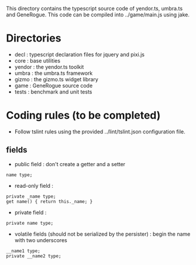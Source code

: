 This directory contains the typescript source code of yendor.ts, umbra.ts and GeneRogue.
This code can be compiled into ../game/main.js using jake.

# Directories
* decl : typescript declaration files for jquery and pixi.js
* core : base utilities
* yendor : the yendor.ts toolkit
* umbra : the umbra.ts framework
* gizmo : the gizmo.ts widget library
* game : GeneRogue source code
* tests : benchmark and unit tests

# Coding rules (to be completed)
* Follow tslint rules using the provided ../lint/tslint.json configuration file.

## fields
* public field : don't create a getter and a setter
```
name type;
```

* read-only field :
```
private _name type;
get name() { return this._name; }
```

* private field :
```
private name type;
```

* volatile fields (should not be serialized by the persister) : begin the name with two underscores 
```
__name1 type;
private __name2 type;
```


